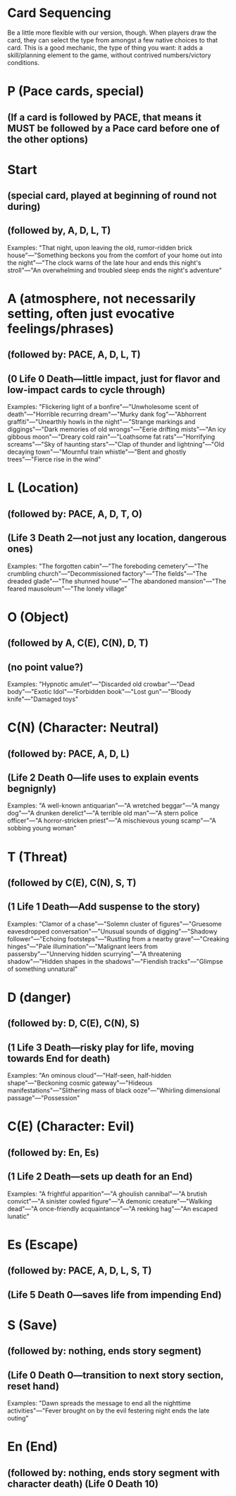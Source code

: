 # Card Sequencing

Be a little more flexible with our version, though. When players draw the card, they can select the type from amongst a few native choices to that card. This is a good mechanic, the type of thing you want: it adds a skill/planning element to the game, without contrived numbers/victory conditions.

# P (Pace cards, special)

## (If a card is followed by PACE, that means it MUST be followed by a Pace card before one of the other options)

# Start

## (special card, played at beginning of round not during)

## (followed by, A, D, L, T)

Examples: "That night, upon leaving the old, rumor-ridden brick house"—"Something beckons you from the comfort of your home out into the night"—"The clock warns of the late hour and ends this night's stroll"—"An overwhelming and troubled sleep ends the night's adventure"

# A (atmosphere, not necessarily setting, often just evocative feelings/phrases)

## (followed by: PACE, A, D, L, T)

## (0 Life 0 Death—little impact, just for flavor and low-impact cards to cycle through)

Examples: "Flickering light of a bonfire"—"Unwholesome scent of death"—"Horrible recurring dream"—"Murky dank fog"—"Abhorrent graffiti"—"Unearthly howls in the night"—"Strange markings and diggings"—"Dark memories of old wrongs"—"Eerie drifting mists"—"An icy gibbous moon"—"Dreary cold rain"—"Loathsome fat rats"—"Horrifying screams"—"Sky of haunting stars"—"Clap of thunder and lightning"—"Old decaying town"—"Mournful train whistle"—"Bent and ghostly trees"—"Fierce rise in the wind"

# L (Location)

## (followed by: PACE, A, D, T, O)

## (Life 3 Death 2—not just any location, dangerous ones)

Examples: "The forgotten cabin"—"The foreboding cemetery"—"The crumbling church"—"Decommissioned factory"—"The fields"—"The dreaded glade"—"The shunned house"—"The abandoned mansion"—"The feared mausoleum"—"The lonely village"

# O (Object)

## (followed by A, C(E), C(N), D, T)

## (no point value?)

Examples: "Hypnotic amulet"—"Discarded old crowbar"—"Dead body"—"Exotic Idol"—"Forbidden book"—"Lost gun"—"Bloody knife"—"Damaged toys"

# C(N) (Character: Neutral)

## (followed by: PACE, A, D, L)

## (Life 2 Death 0—life uses to explain events begnignly)

Examples: "A well-known antiquarian"—"A wretched beggar"—"A mangy dog"—"A drunken derelict"—"A terrible old man"—"A stern police officer"—"A horror-stricken priest"—"A mischievous young scamp"—"A sobbing young woman"

# T (Threat)

## (followed by C(E), C(N), S, T)

## (1 Life 1 Death—Add suspense to the story)

Examples: "Clamor of a chase"—"Solemn cluster of figures"—"Gruesome eavesdropped conversation"—"Unusual sounds of digging"—"Shadowy follower"—"Echoing footsteps"—"Rustling from a nearby grave"—"Creaking hinges"—"Pale illumination"—"Malignant leers from passersby"—"Unnerving hidden scurrying"—"A threatening shadow"—"Hidden shapes in the shadows"—"Fiendish tracks"—"Glimpse of something unnatural"

# D (danger)

## (followed by: D, C(E), C(N), S)

## (1 Life 3 Death—risky play for life, moving towards End for death)

Examples: "An ominous cloud"—"Half-seen, half-hidden shape"—"Beckoning cosmic gateway"—"Hideous manifestations"—"Slithering mass of black ooze"—"Whirling dimensional passage"—"Possession"

# C(E) (Character: Evil)

## (followed by: En, Es)

## (1 Life 2 Death—sets up death for an End)

Examples: "A frightful apparition"—"A ghoulish cannibal"—"A brutish convict"—"A sinister cowled figure"—"A demonic creature"—"Walking dead"—"A once-friendly acquaintance"—"A reeking hag"—"An escaped lunatic"

# Es (Escape)

## (followed by: PACE, A, D, L, S, T)

## (Life 5 Death 0—saves life from impending End)

# S (Save)

## (followed by: nothing, ends story segment)

## (Life 0 Death 0—transition to next story section, reset hand)

Examples: "Dawn spreads the message to end all the nighttime activities"—"Fever brought on by the evil festering night ends the late outing"

# En (End)

## (followed by: nothing, ends story segment with character death) (Life 0 Death 10)
